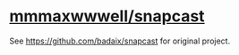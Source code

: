 # [mmmaxwwwell/snapcast](https://github.com/mmmaxwwwell/snapcast)

See https://github.com/badaix/snapcast for original project.
